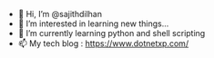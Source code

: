 - 👋 Hi, I’m @sajithdilhan
- 👀 I’m interested in learning new things...
- 🌱 I’m currently learning python and shell scripting
- 📫 My tech blog : https://www.dotnetxp.com/


